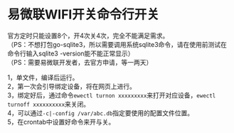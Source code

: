 # 易微联WIFI开关命令行开关

官方定时只能设置8个，开4次关4次，完全不能满足需求。  
（PS：不想打包go-sqlite3，所以需要调用系统sqlite3命令，请在使用前测试在命令行输入sqlite3 -version能不能正常显示）  
（PS：需要易微联开发者，去官方申请，等一两天）  

1，单文件，编译后运行。  
2，第一次会引导绑定设备，将在网页上进行。  
3，绑定好后，通过命令`ewectl turnon xxxxxxxxx`来打开对应设备，`ewectl turnoff xxxxxxxxxx`来关闭。  
4，可以通过`-c|-config /var/abc.db`指定要使用的配置文件位置。  
5，在crontab中设置好命令来开与关。  
